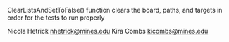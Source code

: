 ClearListsAndSetToFalse() function clears the board, paths, and targets in order for the tests to run properly

Nicola Hetrick 		nhetrick@mines.edu
Kira Combs		kicombs@mines.edu
